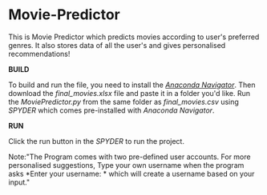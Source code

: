 # Movie-Predictor
This is Movie Predictor which predicts movies according to user's preferred genres. It also stores data of all the user's and gives personalised recommendations!

**BUILD**

To build and run the file, you need to install the [*Anaconda Navigator*](https://www.anaconda.com/download/).
Then download the *final_movies.xlsx* file and paste it in a folder you'd like.
Run the *MoviePredictor.py* from the same folder as *final_movies.csv* using *SPYDER* which comes pre-installed with *Anaconda Navigator*.


**RUN**

Click the run button in the *SPYDER* to run the project.

Note:"The Program comes with two pre-defined user accounts. For more personalised suggestions, Type your own username when the program asks *Enter your username: * which will create a username based on your input."
